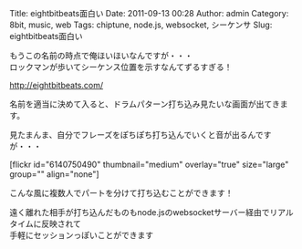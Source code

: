 Title: eightbitbeats面白い
Date: 2011-09-13 00:28
Author: admin
Category: 8bit, music, web
Tags: chiptune, node.js, websocket, シーケンサ
Slug: eightbitbeats面白い

もうこの名前の時点で俺ほいほいなんですが・・・  
ロックマンが歩いてシーケンス位置を示すなんてずるすぎる！

<http://eightbitbeats.com/>

名前を適当に決めて入ると、ドラムパターン打ち込み見たいな画面が出てきます。  

見たまんま、自分でフレーズをぽちぽち打ち込んでいくと音が出るんですが・・・

[flickr id="6140750490" thumbnail="medium" overlay="true" size="large"
group="" align="none"]

こんな風に複数人でパートを分けて打ち込むことができます！  

遠く離れた相手が打ち込んだものもnode.jsのwebsocketサーバー経由でリアルタイムに反映されて  
手軽にセッションっぽいことができます

